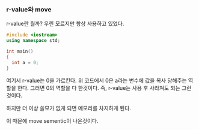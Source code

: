 ### r-value와 move

r-value란 뭘까?
우린 모르지만 항상 사용하고 있었다.
```cpp
#include <iostream>
using namespace std;

int main()
{
  int a = 0;
}
```

여기서 r-value는 0을 가르킨다.
위 코드에서 0은 a라는 변수에 값을 복사 당해주는 역할을 한다.
그러면 0의 역할을 다 한것이다.
즉, r-value는 사용 후 사라져도 되는 그런 것이다.

하지만 더 이상 쓸모가 없게 되면 메모리를 차지하게 된다.

이 때문에 move sementic이 나온것이다.
